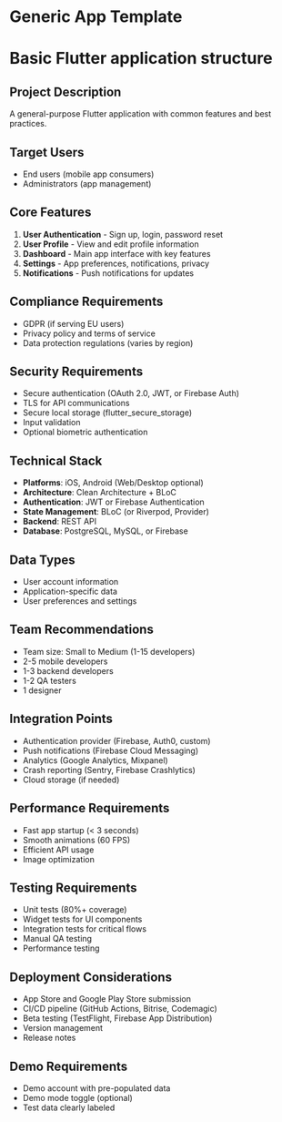 # Generic App Template
# Basic Flutter application structure

## Project Description
A general-purpose Flutter application with common features and best practices.

## Target Users
- End users (mobile app consumers)
- Administrators (app management)

## Core Features
1. **User Authentication** - Sign up, login, password reset
2. **User Profile** - View and edit profile information
3. **Dashboard** - Main app interface with key features
4. **Settings** - App preferences, notifications, privacy
5. **Notifications** - Push notifications for updates

## Compliance Requirements
- GDPR (if serving EU users)
- Privacy policy and terms of service
- Data protection regulations (varies by region)

## Security Requirements
- Secure authentication (OAuth 2.0, JWT, or Firebase Auth)
- TLS for API communications
- Secure local storage (flutter_secure_storage)
- Input validation
- Optional biometric authentication

## Technical Stack
- **Platforms**: iOS, Android (Web/Desktop optional)
- **Architecture**: Clean Architecture + BLoC
- **Authentication**: JWT or Firebase Authentication
- **State Management**: BLoC (or Riverpod, Provider)
- **Backend**: REST API
- **Database**: PostgreSQL, MySQL, or Firebase

## Data Types
- User account information
- Application-specific data
- User preferences and settings

## Team Recommendations
- Team size: Small to Medium (1-15 developers)
- 2-5 mobile developers
- 1-3 backend developers
- 1-2 QA testers
- 1 designer

## Integration Points
- Authentication provider (Firebase, Auth0, custom)
- Push notifications (Firebase Cloud Messaging)
- Analytics (Google Analytics, Mixpanel)
- Crash reporting (Sentry, Firebase Crashlytics)
- Cloud storage (if needed)

## Performance Requirements
- Fast app startup (< 3 seconds)
- Smooth animations (60 FPS)
- Efficient API usage
- Image optimization

## Testing Requirements
- Unit tests (80%+ coverage)
- Widget tests for UI components
- Integration tests for critical flows
- Manual QA testing
- Performance testing

## Deployment Considerations
- App Store and Google Play Store submission
- CI/CD pipeline (GitHub Actions, Bitrise, Codemagic)
- Beta testing (TestFlight, Firebase App Distribution)
- Version management
- Release notes

## Demo Requirements
- Demo account with pre-populated data
- Demo mode toggle (optional)
- Test data clearly labeled
